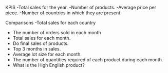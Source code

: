 KPIS
-Total sales for the year.
-Number of products.
-Average price per piece.
-Number of countries in which they are present.


Comparisons
-Total sales for each country
- The number of orders sold in each month
- Total sales for each month.
- Do final sales of products.
- Top 3 months in sales.
- Average lot size for each month.
- The number of quantities required of each product during each month.
- What is the High English product?
